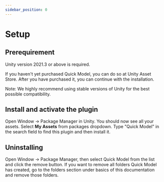 ```yaml
---
sidebar_position: 0
---
```


# Setup

## Prerequirement
Unity version 2021.3 or above is required.

If you haven't yet purchased Quick Model, you can do so at Unity Asset Store.
After you have purchased it, you can continue with the installation.

Note: We highly recommend using stable versions of Unity for the best possible compatibility.

## Install and activate the plugin
Open Window -> Package Manager in Unity. You should now see all your assets.
Select **My Assets** from packages dropdown.
Type "Quick Model" in the search field to find this plugin and then install it.

## Uninstalling
Open Window -> Package Manager, then select Quick Model from the list and click the remove button.
If you want to remove all folders Quick Model has created, go to the folders section under basics of this documentation and remove those folders.
